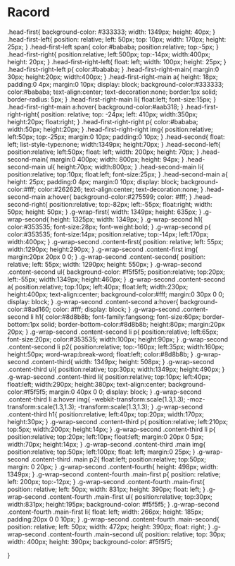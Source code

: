# Racord
.head-first{
	background-color: #333333;
	width: 1349px;
	height: 40px;
}
.head-first-left{
	position: relative;
	left: 50px;
	top: 10px;
	width: 170px;
	height: 25px;
}
.head-first-left span{
	color:#bababa;
	position:relative;
	top:-5px;
}
.head-first-right{
	position:relative;
	left:500px;
	top:-14px;
	width:400px;
	height: 20px;
}
.head-first-right-left{
	float: left;
	width: 100px;
	height: 25px;
}
.head-first-right-left p{
	color:#bababa;
}
.head-first-right-main{
	margin:0 30px;
	height:20px;
	width:400px;
}
.head-first-right-main a{
	height: 18px;
	padding:0 4px;
	margin:0 10px;
	display: block;
	background-color:#333333;
	color:#bababa;
	text-align:center;
	text-decoration:none;
	border:1px solid;
	border-radius: 5px;
}
.head-first-right-main li{
	float:left;
	font-size:15px;
}
.head-first-right-main a:hover{
	background-color:#aab318;
}
.head-first-right-right{
	position: relative;
	top: -24px;
	left: 410px;
	width:350px;
	height:20px;
	float:right;
}
.head-first-right-right p{
	color:#bababa;
	width:50px;
	height:20px;
}
.head-first-right-right img{
	position:relative;
	left:50px;
	top:-25px;
	margin:0 10px;
	padding:0 10px;
}
.head-second{
	float: left;
	list-style-type:none;
	width:1349px;
	height:70px;
}
.head-second-left{
	position:relative;
	left:50px;
	float: left;
	width: 200px;
	height: 70px;
}
.head-second-main{
	margin:0 400px;
	width: 800px;
	height: 94px;
}
.head-second-main ul{
	height:70px;
	width:800px;
}
.head-second-main li{
	position:relative;
	top:10px;
	float:left;
	font-size:25px;
}
.head-second-main a{
	height: 25px;
	padding:0 4px;
	margin:0 10px;
	display: block;
	background-color:#fff;
	color:#262626;
	text-align:center;
	text-decoration:none;
}
.head-second-main a:hover{
	background-color:#275599;
	color: #fff;
}
.head-second-right{
	position:relative;
	top:-82px;
	left:-55px;
	float:right;
	width: 50px;
	height: 50px;
}
.g-wrap-first{
	width: 1349px;
	height: 635px;
}
.g-wrap-second{
	height: 1325px;
	width: 1349px;
}
.g-wrap-second h1{
	color:#353535;
	font-size:28px;
	font-weight:bold;
}
.g-wrap-second p{
	color:#353535;
	font-size:14px;
	position:relative;
	top:-14px;
	left:170px;
	width:400px;
}
.g-wrap-second .content-first{
	position: relative;
	left: 55px;
	width:1290px;
	height:290px;
}
.g-wrap-second .content-first img{
	margin:20px 20px 0 0;
}
.g-wrap-second .content-second{
	position: relative;
	left: 55px;
	width: 1290px;
	height: 550px;
}
.g-wrap-second .content-second ul{
	background-color: #f5f5f5;
	position:relative;
	top:20px;
	left:-55px;
	width:1349px;
	height:460px;
}
.g-wrap-second .content-second a{
	position:relative;
	top:10px;
	left:40px;
	float:left;
	width:230px;
	height:400px;
	text-align:center;
	background-color:#fff;
	margin:0 30px 0 0;
	display: block;
}
.g-wrap-second .content-second a:hover{
	background-color:#8ad160;
	color: #fff;
	display: block;
}
.g-wrap-second .content-second li h1{
	color:#8d8b8b;
	font-family:fangsong;
	font-size:60px;
	border-bottom:1px solid;
	border-bottom-color:#8d8b8b;
	height:80px;
	margin:20px 20px;
}
.g-wrap-second .content-second li p{
	position:relative;
	left:65px;
	font-size:20px;
	color:#353535;
	width:100px;
	height:90px;
}
.g-wrap-second .content-second li p2{
	position:relative;
	top:-160px;
	left:35px;
	width:160px;
	height:50px;
	word-wrap:break-word;
	float:left;
	color:#8d8b8b;
}
.g-wrap-second .content-third{
	width: 1349px;
	height: 508px;
}
.g-wrap-second .content-third ul{
	position:relative;
	top:30px;
	width:1349px;
	height:490px;
}
.g-wrap-second .content-third li{
	position:relative;
	top:10px;
	left:40px;
	float:left;
	width:290px;
	height:380px;
	text-align:center;
	background-color:#f5f5f5;
	margin:0 40px 0 0;
	display: block;
}
.g-wrap-second .content-third li a:hover img{
	-webkit-transform:scale(1.3,1.3);
    -moz-transform:scale(1.3,1.3);
    -transform:scale(1.3,1.3);
}
.g-wrap-second .content-third h1{
	position:relative;
	left:40px;
	top:20px;
	width:170px;
	height:30px;
}
.g-wrap-second .content-third p{
	position:relative;
	left:210px;
	top:5px;
	width:200px;
	height:14px;
}
.g-wrap-second .content-third li p{
	position:relative;
	top:20px;
	left:10px;
	float:left;
	margin:0 20px 0 5px;
	width:70px;
	height:14px;
}
.g-wrap-second .content-third .main img{
	position:relative;
	top:50px;
	left:100px;
	float: left;
	margin:0 25px;
}
.g-wrap-second .content-third .main p2{
	float:left;
	position:relative;
	top:50px;
	margin: 0 20px;
}
.g-wrap-second .content-fourth{
	height: 498px;
	width: 1349px;
}
.g-wrap-second .content-fourth .main-first p{
	position: relative;
	left: 200px;
	top:-12px;
}
.g-wrap-second .content-fourth .main-first{
	position: relative;
	left: 50px;
	width: 831px;
	height: 390px;
	float: left;
}
.g-wrap-second .content-fourth .main-first ul{
	position:relative;
	top:30px;
	width:831px;
	height:195px;
	background-color: #f5f5f5;
}
.g-wrap-second .content-fourth .main-first li{
	float: left;
	width: 266px;
	height: 185px;
	padding:20px 0 0 10px;
}
.g-wrap-second .content-fourth .main-second{
	position: relative;
	left: 50px;
	width: 472px;
	height: 390px;
	float: right;
}
.g-wrap-second .content-fourth .main-second ul{
	position: relative;
	top: 30px;
	width: 400px;
	height: 390px;
	background-color: #f5f5f5;

}

